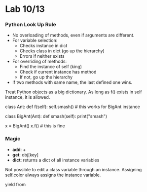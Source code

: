 # Lab 10/13

### Python Look Up Rule

- No overloading of methods, even if arguments are different.
- For variable selection:
  - Checks instance in dict
  - Checks class in dict (go up the hierarchy)
  - Errors if neither exists
- For overriding of methods:
  - Find the instance of self (king)
  - Check if current instance has method
  - If not, go up the hierarchy
- If two methods with same name, the last defined one wins.


Treat Python objects as a big dictionary.
As long as f() exists in self instance, it is allowed.

class Ant:
    def f(self):
        self.smash() # this works for BigAnt instance

class BigAnt(Ant):
    def smash(self):
        print("smash")

x = BigAnt()
x.f() # this is fine

### Magic
- __add__: +
- __get__: obj[key]
- __dict__: returns a dict of all instance variables

Not possible to edit a class variable through an instance. Assigning self.color always assigns the instance variable.

yield from
